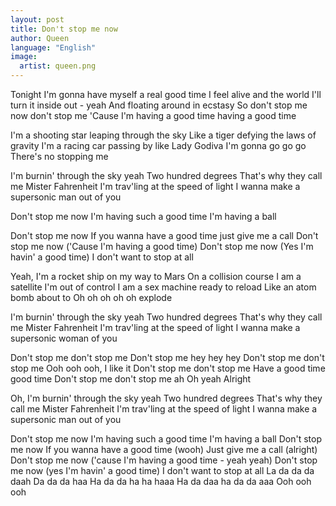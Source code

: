 ```yaml
---
layout: post
title: Don't stop me now
author: Queen
language: "English"
image:
  artist: queen.png
---
```

Tonight I'm gonna have myself a real good time
I feel alive and the world I'll turn it inside out - yeah
And floating around in ecstasy
So don't stop me now don't stop me
'Cause I'm having a good time having a good time

I'm a shooting star leaping through the sky
Like a tiger defying the laws of gravity
I'm a racing car passing by like Lady Godiva
I'm gonna go go go
There's no stopping me

I'm burnin' through the sky yeah
Two hundred degrees
That's why they call me Mister Fahrenheit
I'm trav'ling at the speed of light
I wanna make a supersonic man out of you

Don't stop me now I'm having such a good time
I'm having a ball


Don't stop me now
If you wanna have a good time just give me a call
Don't stop me now ('Cause I'm having a good time)
Don't stop me now (Yes I'm havin' a good time)
I don't want to stop at all

Yeah, I'm a rocket ship on my way to Mars
On a collision course
I am a satellite I'm out of control
I am a sex machine ready to reload
Like an atom bomb about to
Oh oh oh oh oh explode

I'm burnin' through the sky yeah
Two hundred degrees
That's why they call me Mister Fahrenheit
I'm trav'ling at the speed of light
I wanna make a supersonic woman of you

Don't stop me don't stop me
Don't stop me hey hey hey
Don't stop me don't stop me
Ooh ooh ooh, I like it
Don't stop me don't stop me
Have a good time good time
Don't stop me don't stop me ah
Oh yeah
Alright

Oh, I'm burnin' through the sky yeah
Two hundred degrees
That's why they call me Mister Fahrenheit
I'm trav'ling at the speed of light
I wanna make a supersonic man out of you

Don't stop me now I'm having such a good time
I'm having a ball
Don't stop me now
If you wanna have a good time (wooh)
Just give me a call (alright)
Don't stop me now ('cause I'm having a good time - yeah yeah)
Don't stop me now (yes I'm havin' a good time)
I don't want to stop at all
La da da da daah
Da da da haa
Ha da da ha ha haaa
Ha da daa ha da da aaa
Ooh ooh ooh
